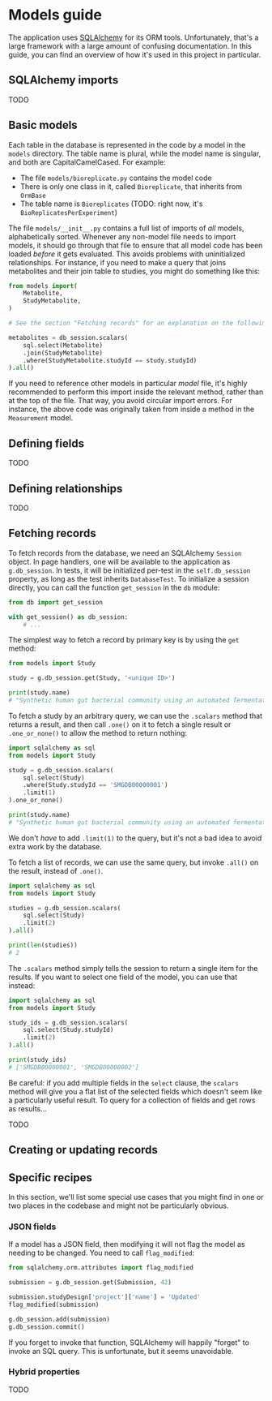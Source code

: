 # Models guide

The application uses [SQLAlchemy](https://www.sqlalchemy.org/) for its ORM tools. Unfortunately, that's a large framework with a large amount of confusing documentation. In this guide, you can find an overview of how it's used in this project in particular.

## SQLAlchemy imports

TODO

## Basic models

Each table in the database is represented in the code by a model in the `models` directory. The table name is plural, while the model name is singular, and both are CapitalCamelCased. For example:

- The file `models/bioreplicate.py` contains the model code
- There is only one class in it, called `Bioreplicate`, that inherits from `OrmBase`
- The table name is `Bioreplicates` (TODO: right now, it's `BioReplicatesPerExperiment`)

The file `models/__init__.py` contains a full list of imports of *all* models, alphabetically sorted. Whenever any non-model file needs to import models, it should go through that file to ensure that all model code has been loaded *before* it gets evaluated. This avoids problems with uninitialized relationships. For instance, if you need to make a query that joins metabolites and their join table to studies, you might do something like this:

```python
from models import(
    Metabolite,
    StudyMetabolite,
)

# See the section "Fetching records" for an explanation on the following query:

metabolites = db_session.scalars(
    sql.select(Metabolite)
    .join(StudyMetabolite)
    .where(StudyMetabolite.studyId == study.studyId)
).all()
```

If you need to reference other models in particular *model* file, it's highly recommended to perform this import inside the relevant method, rather than at the top of the file. That way, you avoid circular import errors. For instance, the above code was originally taken from inside a method in the `Measurement` model.

## Defining fields

TODO

## Defining relationships

TODO

## Fetching records

To fetch records from the database, we need an SQLAlchemy `Session` object. In page handlers, one will be available to the application as `g.db_session`. In tests, it will be initialized per-test in the `self.db_session` property, as long as the test inherits `DatabaseTest`. To initialize a session directly, you can call the function `get_session` in the `db` module:

```python
from db import get_session

with get_session() as db_session:
    # ...
```

The simplest way to fetch a record by primary key is by using the `get` method:

```python
from models import Study

study = g.db_session.get(Study, '<unique ID>')

print(study.name)
# "Synthetic human gut bacterial community using an automated fermentation system"
```

To fetch a study by an arbitrary query, we can use the `.scalars` method that returns a result, and then call `.one()` on it to fetch a single result or `.one_or_none()` to allow the method to return nothing:

```python
import sqlalchemy as sql
from models import Study

study = g.db_session.scalars(
    sql.select(Study)
    .where(Study.studyId == 'SMGDB00000001')
    .limit(1)
).one_or_none()

print(study.name)
# "Synthetic human gut bacterial community using an automated fermentation system"
```

We don't *have* to add `.limit(1)` to the query, but it's not a bad idea to avoid extra work by the database.

To fetch a list of records, we can use the same query, but invoke `.all()` on the result, instead of `.one()`.

```python
import sqlalchemy as sql
from models import Study

studies = g.db_session.scalars(
    sql.select(Study)
    .limit(2)
).all()

print(len(studies))
# 2
```

The `.scalars` method simply tells the session to return a single item for the results. If you want to select one field of the model, you can use that instead:

```python
import sqlalchemy as sql
from models import Study

study_ids = g.db_session.scalars(
    sql.select(Study.studyId)
    .limit(2)
).all()

print(study_ids)
# ['SMGDB00000001', 'SMGDB00000002']
```

Be careful: if you add multiple fields in the `select` clause, the `scalars` method will give you a flat list of the selected fields which doesn't seem like a particularly useful result. To query for a collection of fields and get rows as results...

TODO

## Creating or updating records

## Specific recipes

In this section, we'll list some special use cases that you might find in one or two places in the codebase and might not be particularly obvious.

### JSON fields

If a model has a JSON field, then modifying it will not flag the model as needing to be changed. You need to call `flag_modified`:

```python
from sqlalchemy.orm.attributes import flag_modified

submission = g.db_session.get(Submission, 42)

submission.studyDesign['project']['name'] = 'Updated'
flag_modified(submission)

g.db_session.add(submission)
g.db_session.commit()
```

If you forget to invoke that function, SQLAlchemy will happily "forget" to invoke an SQL query. This is unfortunate, but it seems unavoidable.

### Hybrid properties

TODO
